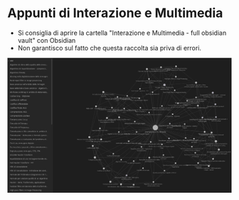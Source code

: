 # Appunti di Interazione e Multimedia

* Si consiglia di aprire la cartella "Interazione e Multimedia - full obsidian vault" con Obsidian
* Non garantisco sul fatto che questa raccolta sia priva di errori.
<img src="./media/IEMGraph.jpg">
